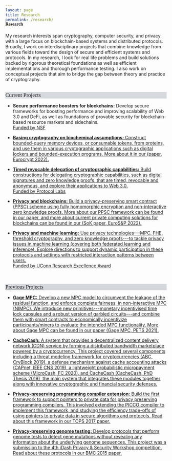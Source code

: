 ```yaml
---
layout: page
title: Research
permalink: /research/
---
```



<h4 style="font-family: 'Comic Sans MS'; margin-top: -30px;">Research</h4>

My research interests span cryptography, computer security, and privacy with a large focus on blockchain-based systems and distributed protocols. Broadly, I work on interdisciplinary projects that combine knowledge from various fields toward the design of secure and efficient systems and protocols. In my research, I look for real life problems and build solutions backed by rigorous theoretical foundations as well as efficient implementations and thorough performance testing. I also work on conceptual projects that aim to bridge the gap between theory and practice of cryptography. 
<br/>
<br/>

<div style="font-family: 'Comic Sans MS'; font-size:17px; background-color:rgb(213, 216, 220);margin-bottom:6px;">Current Projects</div>

* **Secure performance boosters for blockchains:** Develop secure frameworks for boosting performance and improving scalability of Web 3.0 and DeFi, as well as foundations of provable security for blockchain-based resource markets and sidechains. <br/> 
<u>Funded by NSF<u/>

* **Basing cryptography on biochemical assumptions:** Construct bounded-query memory devices, or consumable tokens, from proteins, and use them in various cryptographic applications such as digital lockers and bounded-execution programs. More about it in our ([paper](https://link.springer.com/chapter/10.1007/978-3-031-06944-4_26), [Eurocrypt 2022](https://eurocrypt.iacr.org/2022/)).

* **Timed revocable delegation of cryptographic capabilities:** Build constructions for delegating cryptographic capabilities, such as digital signatures and zero knowledge proofs, that are timed, revocable and anonymous, and explore their applications to Web 3.0. <br/>
<u>Funded by Protocol Labs<u/>

* **Privacy and blockchains:** Build a privacy-preserving smart contract (PPSC) scheme using fully homomorphic encryption and non-interactive zero knowledge proofs. More about our PPSC framework can be found in our [paper](https://eprint.iacr.org/2021/133), and more about current private computing solutions for blockchains can be found in our ([SoK paper](https://eprint.iacr.org/2021/727.pdf), [EuroS&P 2022](https://www.ieee-security.org/TC/EuroSP2022/)).

* **Privacy and machine learning:** Use privacy technologies---MPC, FHE, threshold cryptography, and zero knowledge proofs---to tackle privacy issues in machine learning (covering both federated learning and inference). Explore directions to support dynamic participation in these protocols and settings with restricted interaction patterns between users. <br/>
<u>Funded by UConn Research Excellence Award<u/>
<br/>
<br/>

<div style="font-family: 'Comic Sans MS'; font-size:17px; background-color:rgb(213, 216, 220);margin-bottom:6px;">Previous Projects</div>

* **Gage MPC:** Develop a new MPC model to circumvent the leakage of the residual function, and enforce complete fairness, in non-interactive MPC (NIMPC). We introduce new primitives---monetary incentivised time lock capsules and a robust version of garbled circuits---and combine them with smart contracts to economically incentivize participants/miners to evaluate the intended MPC functionality. More about Gage MPC can be found in our paper ([Gage MPC, PETS 2021](https://eprint.iacr.org/2021/256)).


* **CacheCash:** A system that provides a decentralized content delivery network (CDN) service by forming a distributed bandwidth marketplace powered by a cryptocurrency. This project covered several components including a threat modeling framework for cryptocurrencies ([ABC, CryBlock 2019](https://ieeexplore.ieee.org/document/8845101)), a defense mechanism against cache accounting attacks ([CAPnet, IEEE CNS 2019](https://ieeexplore.ieee.org/document/8802825)), a lightweight probabilistic micropayment scheme ([MicroCash, FC 2020](https://link.springer.com/chapter/10.1007/978-3-030-51280-4_13)), and CacheCash ([CacheCash, PhD Thesis 2019](https://academiccommons.columbia.edu/doi/10.7916/d8-kmv2-7n57)), the main system that integrates these modules together along with innovative cryptographic and financial security defenses.


* **Privacy-preserving programming compiler extension:** Build the first framework to support pointers to private data for privacy preserving programming compilers. This involved extending the PICCO compiler to implement this framework, and studying the efficiency trade-offs of using pointers to private data in secure algorithms and protocols. Read about this framework in our [TOPS 2017](https://dl.acm.org/citation.cfm?id=3154600) paper.


* **Privacy-preserving genome testing:** Develop protocols that perform genome tests to detect gene mutations without revealing any information about the underlying genome sequences. This project was a submission to the 4th [iDash Privacy & Security Workshop](http://www.humangenomeprivacy.org/2015/) competition. Read about these protocols in our [BMC 2015](https://bmcmedinformdecismak.biomedcentral.com/articles/10.1186/1472-6947-15-S5-S4) paper.
